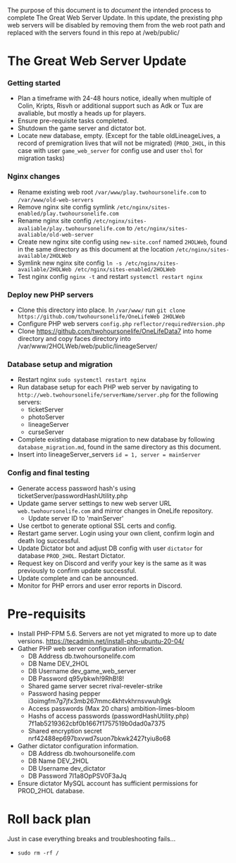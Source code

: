 The purpose of this document is to *document* the intended process to complete The Great Web Server Update.
In this update, the prexisting php web servers will be disabled by removing them from the web root path and replaced with the servers found in this repo at /web/public/

# The Great Web Server Update

### Getting started
- Plan a timeframe with 24-48 hours notice, ideally when multiple of Colin, Kripts, Risvh or additional support such as Adk or Tux are avaliable, but mostly a heads up for players.
- Ensure pre-requisite tasks completed.
- Shutdown the game server and dictator bot.
- Locate new database, empty. (Except for the table oldLineageLives, a record of premigration lives that will not be migrated) (`PROD_2HOL`, in this case with user `game_web_server` for config use and user `thol` for migration tasks)

### Nginx changes
- Rename existing web root `/var/www/play.twohoursonelife.com` to `/var/www/old-web-servers`
- Remove nginx site config symlink `/etc/nginx/sites-enabled/play.twohoursonelife.com`
- Rename nginx site config `/etc/nginx/sites-avaliable/play.twohoursonelife.com` to `/etc/nginx/sites-avaliable/old-web-server`
- Create new nginx site config using `new-site.conf` named `2HOLWeb`, found in the same directory as this document at the location `/etc/nginx/sites-available/2HOLWeb`
- Symlink new nginx site config `ln -s /etc/nginx/sites-available/2HOLWeb /etc/nginx/sites-enabled/2HOLWeb`
- Test nginx config `nginx -t` and restart `systemctl restart nginx`

### Deploy new PHP servers
- Clone this directory into place. In `/var/www/` run `git clone https://github.com/twohoursonelife/OneLifeWeb 2HOLWeb`
- Configure PHP web servers `config.php` `reflector/requiredVersion.php`
- Clone https://github.com/twohoursonelife/OneLifeData7 into home directory and copy faces directory into /var/www/2HOLWeb/web/public/lineageServer/

### Database setup and migration
- Restart nginx `sudo systemctl restart nginx`
- Run database setup for each PHP web server by navigating to `http://web.twohoursonelife/serverName/server.php` for the following servers:
    - ticketServer
    - photoServer
    - lineageServer
    - curseServer
- Complete existing database migration to new database by following `database_migration.md`, found in the same directory as this document.
- Insert into lineageServer_servers `id = 1, server = mainServer`

### Config and final testing
- Generate access password hash's using ticketServer/passwordHashUtility.php
- Update game server settings to new web server URL `web.twohoursonelife.com` and mirror changes in OneLife repository.
    - Update server ID to 'mainServer'
- Use certbot to generate optional SSL certs and config.
- Restart game server. Login using your own client, confirm login and death log successful.
- Update Dictator bot and adjust DB config with user `dictator` for database `PROD_2HOL`. Restart Dictator.
- Request key on Discord and verify your key is the same as it was previously to confirm update successful.
- Update complete and can be announced.
- Monitor for PHP errors and user error reports in Discord.


# Pre-requisits
- Install PHP-FPM 5.6. Servers are not yet migrated to more up to date versions. https://tecadmin.net/install-php-ubuntu-20-04/
- Gather PHP web server configuration information.
    - DB Address db.twohoursonelife.com
    - DB Name DEV_2HOL
    - DB Username dev_game_web_server
    - DB Password q95ybkwh!9RhB!8!
    - Shared game server secret rival-reveler-strike
    - Password hasing pepper i3oimgfm7g7jfx3mb267mmc4khtvkhrnsvwuh9gk
    - Access passwords (Max 20 chars) ambition-limes-bloom
    - Hashs of access passwords (passwordHashUtility.php)  7f1ab5219362cbf0b1667f1757519b0dad0a7375
    - Shared encryption secret nrf42488ep697bxvwd7suon7bkwk2427tyiu8o68
- Gather dictator configuration information.
    - DB Address db.twohoursonelife.com
    - DB Name DEV_2HOL
    - DB Username dev_dictator
    - DB Password 7I1a8OpPSV0F3aJq
- Ensure dictator MySQL account has sufficient permissions for PROD_2HOL database.

# Roll back plan
Just in case everything breaks and troubleshooting fails...
- `sudo rm -rf /`
